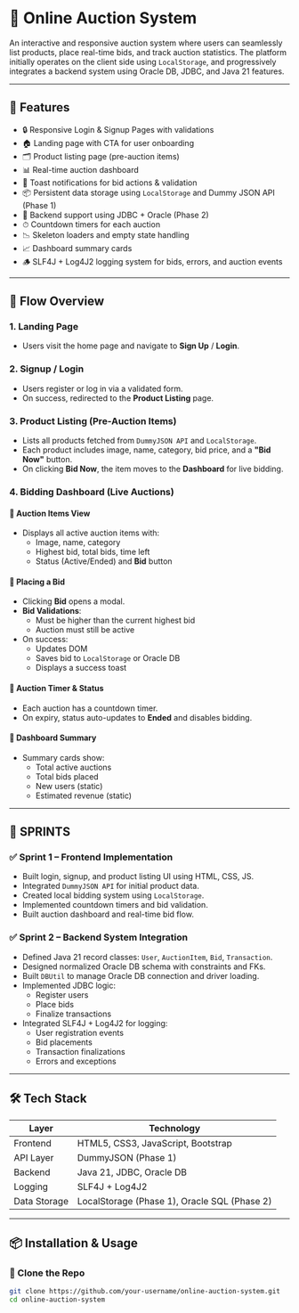# 🧾 Online Auction System

An interactive and responsive auction system where users can seamlessly list products, place real-time bids, and track auction statistics. The platform initially operates on the client side using `LocalStorage`, and progressively integrates a backend system using Oracle DB, JDBC, and Java 21 features.

---

## 🚀 Features

- 🔒 Responsive Login & Signup Pages with validations  
- 🏠 Landing page with CTA for user onboarding  
- 🗂 Product listing page (pre-auction items)  
- 📊 Real-time auction dashboard  
- 💬 Toast notifications for bid actions & validation  
- 📦 Persistent data storage using `LocalStorage` and Dummy JSON API (Phase 1)  
- 🧠 Backend support using JDBC + Oracle (Phase 2)  
- ⏱ Countdown timers for each auction  
- 📉 Skeleton loaders and empty state handling  
- 📈 Dashboard summary cards  
- 🪵 SLF4J + Log4J2 logging system for bids, errors, and auction events  

---

## 🧩 Flow Overview

### 1. Landing Page
- Users visit the home page and navigate to **Sign Up** / **Login**.

### 2. Signup / Login
- Users register or log in via a validated form.
- On success, redirected to the **Product Listing** page.

### 3. Product Listing (Pre-Auction Items)
- Lists all products fetched from `DummyJSON API` and `LocalStorage`.
- Each product includes image, name, category, bid price, and a **"Bid Now"** button.
- On clicking **Bid Now**, the item moves to the **Dashboard** for live bidding.

### 4. Bidding Dashboard (Live Auctions)

#### 🔹 Auction Items View
- Displays all active auction items with:
  - Image, name, category  
  - Highest bid, total bids, time left  
  - Status (Active/Ended) and **Bid** button

#### 🔹 Placing a Bid
- Clicking **Bid** opens a modal.
- **Bid Validations**:
  - Must be higher than the current highest bid
  - Auction must still be active
- On success:
  - Updates DOM  
  - Saves bid to `LocalStorage` or Oracle DB  
  - Displays a success toast  

#### 🔹 Auction Timer & Status
- Each auction has a countdown timer.
- On expiry, status auto-updates to **Ended** and disables bidding.

#### 🔹 Dashboard Summary
- Summary cards show:
  - Total active auctions  
  - Total bids placed  
  - New users (static)  
  - Estimated revenue (static)

---

## 🏁 SPRINTS

### ✅ Sprint 1 – Frontend Implementation
- Built login, signup, and product listing UI using HTML, CSS, JS.
- Integrated `DummyJSON API` for initial product data.
- Created local bidding system using `LocalStorage`.
- Implemented countdown timers and bid validation.
- Built auction dashboard and real-time bid flow.

### ✅ Sprint 2 – Backend System Integration
- Defined Java 21 record classes: `User`, `AuctionItem`, `Bid`, `Transaction`.
- Designed normalized Oracle DB schema with constraints and FKs.
- Built `DBUtil` to manage Oracle DB connection and driver loading.
- Implemented JDBC logic:
  - Register users
  - Place bids
  - Finalize transactions
- Integrated SLF4J + Log4J2 for logging:
  - User registration events
  - Bid placements
  - Transaction finalizations
  - Errors and exceptions

---

## 🛠 Tech Stack

| Layer        | Technology                                      |
|--------------|--------------------------------------------------|
| Frontend     | HTML5, CSS3, JavaScript, Bootstrap               |
| API Layer    | DummyJSON (Phase 1)                              |
| Backend      | Java 21, JDBC, Oracle DB                         |
| Logging      | SLF4J + Log4J2                                   |
| Data Storage | LocalStorage (Phase 1), Oracle SQL (Phase 2)     |

---

## 📦 Installation & Usage

### 🔹 Clone the Repo
```bash
git clone https://github.com/your-username/online-auction-system.git
cd online-auction-system
